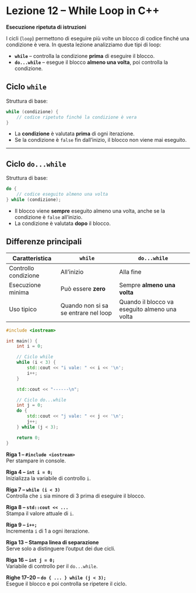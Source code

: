 # Lezione 12 – While Loop in C++

**Esecuzione ripetuta di istruzioni**

I cicli (`loop`) permettono di eseguire più volte un blocco di codice finché una condizione è vera.
In questa lezione analizziamo due tipi di loop:

* **`while`** – controlla la condizione **prima** di eseguire il blocco.
* **`do...while`** – esegue il blocco **almeno una volta**, poi controlla la condizione.

## Ciclo `while`

Struttura di base:

```cpp
while (condizione) {
    // codice ripetuto finché la condizione è vera
}
```

* La **condizione** è valutata **prima** di ogni iterazione.
* Se la condizione è `false` fin dall’inizio, il blocco non viene mai eseguito.

---

## Ciclo `do...while`

Struttura di base:

```cpp
do {
    // codice eseguito almeno una volta
} while (condizione);
```

* Il blocco viene **sempre** eseguito almeno una volta, anche se la condizione è `false` all’inizio.
* La condizione è valutata **dopo** il blocco.


## Differenze principali

| Caratteristica       | `while`                              | `do...while`                                  |
| -------------------- | ------------------------------------ | --------------------------------------------- |
| Controllo condizione | All’inizio                           | Alla fine                                     |
| Esecuzione minima    | Può essere **zero**                  | Sempre **almeno una volta**                   |
| Uso tipico           | Quando non si sa se entrare nel loop | Quando il blocco va eseguito almeno una volta |

```cpp
#include <iostream>

int main() {
    int i = 0;

    // Ciclo while
    while (i < 3) {
        std::cout << "i vale: " << i << '\n';
        i++;
    }

    std::cout << "------\n";

    // Ciclo do...while
    int j = 0;
    do {
        std::cout << "j vale: " << j << '\n';
        j++;
    } while (j < 3);

    return 0;
}
```

**Riga 1 – `#include <iostream>`**  
Per stampare in console.

**Riga 4 – `int i = 0;`**  
Inizializza la variabile di controllo `i`.

**Riga 7 – `while (i < 3)`**  
Controlla che `i` sia minore di 3 prima di eseguire il blocco.

**Riga 8 – `std::cout << ...`**  
Stampa il valore attuale di `i`.

**Riga 9 – `i++;`**  
Incrementa `i` di 1 a ogni iterazione.

**Riga 13 – Stampa linea di separazione**  
Serve solo a distinguere l’output dei due cicli.

**Riga 16 – `int j = 0;`**  
Variabile di controllo per il `do...while`.

**Righe 17–20 – `do { ... } while (j < 3);`**  
Esegue il blocco e poi controlla se ripetere il ciclo.
